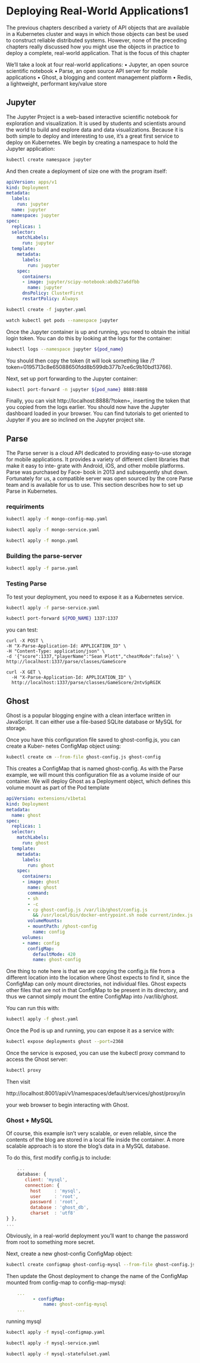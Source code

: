 # Deploying Real-World Applications1

The previous chapters described a variety of API objects that are available in a Kubernetes cluster and ways in which those objects can best be used to construct reliable distributed systems. However, none of the preceding chapters really discussed how you might use the objects in practice to deploy a complete, real-world application. That is the focus of this chapter

We’ll take a look at four real-world applications:
    • Jupyter, an open source scientific notebook
    • Parse, an open source API server for mobile applications
    • Ghost, a blogging and content management platform
    • Redis, a lightweight, performant key/value store

## Jupyter

The Jupyter Project is a web-based interactive scientific notebook for exploration and visualization. It is used by students and scientists around the world to build and explore data and data visualizations. Because it is both simple to deploy and interesting to use, it’s a great first service to deploy on Kubernetes.
We begin by creating a namespace to hold the Jupyter application:

```bash
kubectl create namespace jupyter
```

And then create a deployment of size one with the program itself:

```yaml
apiVersion: apps/v1
kind: Deployment
metadata:
  labels:
    run: jupyter
  name: jupyter
  namespace: jupyter
spec:
  replicas: 1
  selector:
    matchLabels:
      run: jupyter
  template:
    metadata:
      labels:
        run: jupyter
    spec:
      containers:
      - image: jupyter/scipy-notebook:abdb27a6dfbb
        name: jupyter
      dnsPolicy: ClusterFirst
      restartPolicy: Always
 ```

```bash
kubectl create -f jupyter.yaml
```

```bash
watch kubectl get pods --namespace jupyter
```

Once the Jupyter container is up and running, you need to obtain the initial login token. You can do this by looking at the logs for the container:

```bash
kubectl logs --namespace jupyter ${pod_name}
``` 

You should then copy the token (it will look something like /?token=0195713c8e65088650fdd8b599db377b7ce6c9b10bd13766).

Next, set up port forwarding to the Jupyter container:

```bash 
kubectl port-forward -n jupyter ${pod_name} 8888:8888
```

Finally, you can visit http://localhost:8888/?token=<token>, inserting the token that you copied from the logs earlier. You should now have the Jupyter dashboard loaded in your browser. You can find tutorials to get oriented to Jupyter if you are so inclined on the Jupyter project site.

## Parse

The Parse server is a cloud API dedicated to providing easy-to-use storage for mobile applications. It provides a variety of different client libraries that make it easy to inte‐ grate with Android, iOS, and other mobile platforms. Parse was purchased by Face‐ book in 2013 and subsequently shut down. Fortunately for us, a compatible server was open sourced by the core Parse team and is available for us to use. This section describes how to set up Parse in Kubernetes.

### requiriments 

```bash
kubectl apply -f mongo-config-map.yaml
```
```bash
kubectl apply -f mongo-service.yaml
```
```bash
kubectl apply -f mongo.yaml
```

 ### Building the parse-server

```bash
kubectl apply -f parse.yaml
```

### Testing Parse

To test your deployment, you need to expose it as a Kubernetes service.

```bash
kubectl apply -f parse-service.yaml
```

```bash
kubectl port-forward ${POD_NAME} 1337:1337
```

you can test: 

```curl 
curl -X POST \
-H "X-Parse-Application-Id: APPLICATION_ID" \
-H "Content-Type: application/json" \
-d '{"score":1337,"playerName":"Sean Plott","cheatMode":false}' \
http://localhost:1337/parse/classes/GameScore
```

```curl
curl -X GET \
  -H "X-Parse-Application-Id: APPLICATION_ID" \
  http://localhost:1337/parse/classes/GameScore/2ntvSpRGIK
```

## Ghost

Ghost is a popular blogging engine with a clean interface written in JavaScript. It can either use a file-based SQLite database or MySQL for storage.

Once you have this configuration file saved to ghost-config.js, you can create a Kuber‐ netes ConfigMap object using:

```bash 
kubectl create cm --from-file ghost-config.js ghost-config
```

This creates a ConfigMap that is named ghost-config. As with the Parse example, we will mount this configuration file as a volume inside of our container. We will deploy Ghost as a Deployment object, which defines this volume mount as part of the Pod template

```yaml
apiVersion: extensions/v1beta1
kind: Deployment
metadata:
  name: ghost
spec:
  replicas: 1
  selector:
    matchLabels:
      run: ghost
  template:
    metadata:
      labels:
        run: ghost
    spec:
      containers:
      - image: ghost
        name: ghost
        command:
        - sh
        - -c
        - cp ghost-config.js /var/lib/ghost/config.js
          && /usr/local/bin/docker-entrypoint.sh node current/index.js
        volumeMounts:
        - mountPath: /ghost-config
          name: config
      volumes:
      - name: config
        configMap:
          defaultMode: 420
          name: ghost-config
```

One thing to note here is that we are copying the config.js file from a different location into the location where Ghost expects to find it, since the ConfigMap can only mount directories, not individual files. Ghost expects other files that are not in that ConfigMap to be present in its directory, and thus we cannot simply mount the entire ConfigMap into /var/lib/ghost.

You can run this with:

```bash
kubectl apply -f ghost.yaml
```

Once the Pod is up and running, you can expose it as a service with:

```bash
kubectl expose deployments ghost --port=2368
```

Once the service is exposed, you can use the kubectl proxy command to access the Ghost server:

```bash
kubectl proxy
```

Then visit 

http://localhost:8001/api/v1/namespaces/default/services/ghost/proxy/in

your web browser to begin interacting with Ghost.

### Ghost + MySQL

Of course, this example isn’t very scalable, or even reliable, since the contents of the blog are stored in a local file inside the container. A more scalable approach is to store the blog’s data in a MySQL database.

To do this, first modify config.js to include:

```js
    ...
    database: {
       client: 'mysql',
       connection: {
         host     : 'mysql',
         user     : 'root',
         password : 'root',
         database : 'ghost_db',
         charset  : 'utf8'
} },
...
```

Obviously, in a real-world deployment you’ll want to change the password from root to something more secret.

Next, create a new ghost-config ConfigMap object:

```bash
kubectl create configmap ghost-config-mysql --from-file ghost-config.js
```

Then update the Ghost deployment to change the name of the ConfigMap mounted from config-map to config-map-mysql:

```yaml
    ...
          - configMap:
              name: ghost-config-mysql
    ...
```

running mysql

```bash
kubectl apply -f mysql-configmap.yaml 
```
```bash
kubectl apply -f mysql-service.yaml
```
```bash
kubectl apply -f mysql-statefulset.yaml
```
